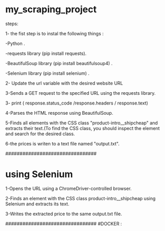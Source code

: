 # my_scraping_project
steps:

1- the fist step is to instal the following things : 

   -Python .

   -requests library (pip install requests).

   -BeautifulSoup library (pip install beautifulsoup4) .

   -Selenium library (pip install selenium) .

2- Update the url variable with the desired website URL

3-Sends a GET request to the specified URL using the requests library.

3- print ( response.status_code /response.headers / response.text)

4-Parses the HTML response using BeautifulSoup.

5-Finds all elements with the CSS class "product-intro__shipcheap" and extracts their text.(To find the CSS class, you should  inspect the element and search for the desired class. 

6-the  prices is writen  to a text file named "output.txt".

################################

# using Selenium 
1-Opens the URL using a ChromeDriver-controlled browser.

2-Finds an element with the CSS class product-intro__shipcheap using Selenium and extracts its text.

3-Writes the extracted price to the same output.txt file.

################################
#DOCKER :

